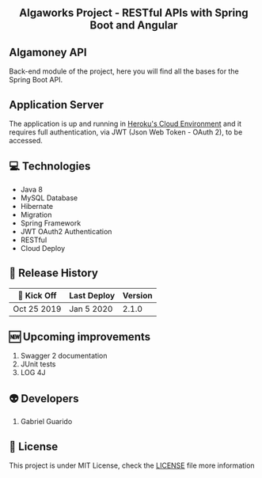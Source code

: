 <h2 align="center">
  Algaworks Project - RESTful APIs with Spring Boot and Angular
</h2>

## Algamoney API
Back-end module of the project, here you will find all the bases for the Spring Boot API.

## Application Server
The application is up and running in [Heroku's Cloud Environment](https://algaworks-api.herokuapp.com/) and it requires full authentication, via JWT (Json Web Token - OAuth 2), to be accessed.

## :computer: Technologies
* Java 8
* MySQL Database
* Hibernate
* Migration
* Spring Framework
* JWT OAuth2 Authentication
* RESTful
* Cloud Deploy

## :date: Release History
|:rocket: **Kick Off**|**Last Deploy**|**Version**|
|------------|---------------|-----------|
|Oct 25 2019 |Jan 5 2020     |2.1.0      |

## :new: Upcoming improvements
1. Swagger 2 documentation
2. JUnit tests
3. LOG 4J

## :alien: Developers
1. Gabriel Guarido

## :memo: License
This project is under MIT License, check the [LICENSE](LICENSE) file more information
